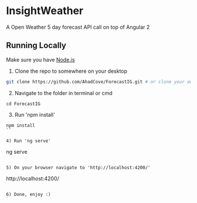 # InsightWeather

A Open Weather 5 day forecast API call on top of Angular 2

## Running Locally

Make sure you have [Node.js](http://nodejs.org/)

1) Clone the repo to somewhere on your desktop 

```sh
git clone https://github.com/AhadCove/ForecastIG.git # or clone your own fork
```

2) Navigate to the folder in terminal or cmd

```
cd ForecastIG
```

<!--Run these commands without the quotes in terminal or cmd-->

3) Run 'npm install'

```
npm install
``

4) Run 'ng serve'

```
ng serve
```

5) On your browser navigate to 'http://localhost:4200/' 
```
http://localhost:4200/
```

6) Done, enjoy :)

